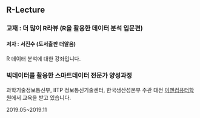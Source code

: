 ## R-Lecture

### 교재 : 더 많이 R라뷰 (R을 활용한 데이터 분석 입문편)
#### 저자 : 서진수 (도서출판 더알음)

R 데이터 분석에 대한 강좌입니다.

### 빅데이터를 활용한 스마트데이터 전문가 양성과정

과학기술정보통신부, IITP 정보통신기술센터, 한국생산성본부 주관 <bry>
대전 [이젠컴퓨터학원](http::dj.ezenac.co.kr/)에서 교육을 받고 있습니다.

2019.05~2019.11

